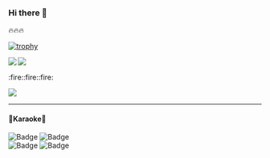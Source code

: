### Hi there 👋

:fire::fire::fire:

[![trophy](https://github-profile-trophy.vercel.app/?username=ganmolt&theme=dracula)](https://github.com/ryo-ma/github-profile-trophy)

<a href="https://github.com/anuraghazra/github-readme-stats">
  <img align="left" src="https://github-readme-stats.vercel.app/api?username=ganmolt&count_private=false&show_icons=true" />
</a>
<a href="https://github.com/anuraghazra/github-readme-stats">
  <img align="left" src="https://github-readme-stats.vercel.app/api/top-langs/?username=ganmolt&exclude_repo=AtCoder&langs_count=8" />
</a>

<br clear="left">
<p>:fire::fire::fire:<br></p>
<img align="left" src="https://atcoder-badges.now.sh/api/atcoder/ganmolt" />
<!--
https://img.shields.io/badge/dynamic/<TYPE>.svg?uri=<URI>&label=<LABEL>&query=<$.DATA.SUBDATA>&colorB=<COLOR>&prefix=<PREFIX>&suffix=<SUFFIX>
ex)
https://img.shields.io/badge/dynamic/json.svg?label=elm-package&colorB=5f9ea0&query=$.version&uri=https%3A%2F%2Fraw.githubusercontent.com%2Fymtszw%2Felm-xml-decode%2Fmaster%2Felm-package.json&prefix=v
--><br>

___

#### 🎤Karaoke🎤  

![Badge](https://karaoke-badge.vercel.app/clubdam-dx-g/ganmolt/rawPoint/countRaw100)
![Badge](https://karaoke-badge.vercel.app/clubdam-dx-g/ganmolt/totalPoint/count100)
<br>
![Badge](https://karaoke-badge.vercel.app/clubdam-dx-g/ganmolt/chartTotal/countChart495)
![Badge](https://karaoke-badge.vercel.app/clubdam-dx-g/ganmolt/chartTotal/countChart490)

<!--
**ganmolt/ganmolt** is a ✨ _special_ ✨ repository because its `README.md` (this file) appears on your GitHub profile.

Here are some ideas to get you started:

- 🔭 I’m currently working on ...
- 🌱 I’m currently learning ...
- 👯 I’m looking to collaborate on ...
- 🤔 I’m looking for help with ...
- 💬 Ask me about ...
- 📫 How to reach me: ...
- 😄 Pronouns: ...
- ⚡ Fun fact: ...
-->
